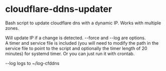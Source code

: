 # cloudflare-ddns-updater
Bash script to update cloudflare dns with a dynamic IP. Works with multiple zones. 

Will update IP if a change is detected. --force and --log are options. <br>
A timer and service file  is included (you will need to modify the path in the service file to point to the script and optionally the timer length of 20 minutes) for systemd timer. Or you can just run it with crontab.  

--log logs to ~/log-cfddns
